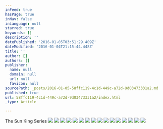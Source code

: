 ```yaml
---
inFeed: true
hasPage: true
inNav: false
inLanguage: null
starred: true
keywords: []
description: ''
datePublished: '2016-01-05T03:51:29.409Z'
dateModified: '2016-01-04T21:15:44.448Z'
title: ''
author: []
authors: []
publisher:
  name: null
  domain: null
  url: null
  favicon: null
sourcePath: _posts/2016-01-05-58ffc119-4c1d-449c-a72d-9d03473331a2.md
published: true
url: 58ffc119-4c1d-449c-a72d-9d03473331a2/index.html
_type: Article

---
```

The Sun King Series
![](https://the-grid-user-content.s3-us-west-2.amazonaws.com/09d0fa3b-19df-40d6-9ab3-09e24cfec970.PNG)
![](https://the-grid-user-content.s3-us-west-2.amazonaws.com/7e3a3e26-fc0e-4549-bcb1-f696f3ef5f5d.JPG)
![](https://the-grid-user-content.s3-us-west-2.amazonaws.com/e99155b2-9c67-4c10-943a-a660ae70828c.JPG)
![](https://the-grid-user-content.s3-us-west-2.amazonaws.com/58b07775-30b9-4d48-a6b7-1d41146e4920.JPG)
![](https://the-grid-user-content.s3-us-west-2.amazonaws.com/0f1a9bd2-150f-4bbe-86a4-4d7d7ad7c080.JPG)
![](https://the-grid-user-content.s3-us-west-2.amazonaws.com/2cc8a57f-89f6-439d-b8e4-51357c03a9e5.JPG)
![](https://the-grid-user-content.s3-us-west-2.amazonaws.com/71f25083-40c0-4196-8738-0262a6785530.JPG)
![](https://the-grid-user-content.s3-us-west-2.amazonaws.com/0d587a72-4993-4c60-827e-dc0284df2ba2.JPG)
![](https://the-grid-user-content.s3-us-west-2.amazonaws.com/71732d0a-ff5a-4cba-b1c1-c1e7f7c81f2f.JPG)
![](https://the-grid-user-content.s3-us-west-2.amazonaws.com/73b2636c-525c-444d-a406-3282a6466f26.JPG)
![](https://the-grid-user-content.s3-us-west-2.amazonaws.com/8099761d-12ab-49fa-9329-2a2c14be6eee.JPG)
![](https://the-grid-user-content.s3-us-west-2.amazonaws.com/e63efe34-285d-43ba-911c-de2cb8f1936e.JPG)
![](https://the-grid-user-content.s3-us-west-2.amazonaws.com/b6780e43-5e4a-4dfc-ae77-887e890416bd.JPG)
![](https://the-grid-user-content.s3-us-west-2.amazonaws.com/6269a744-3ee0-4bd3-9603-ac4e0f92f36c.JPG)
![](https://the-grid-user-content.s3-us-west-2.amazonaws.com/12e0b5b8-ebf6-4d08-8eca-f5f2f19a89aa.jpg)
![](https://the-grid-user-content.s3-us-west-2.amazonaws.com/bb2af9eb-7611-4f2f-a6c4-49207817bd6f.jpg)